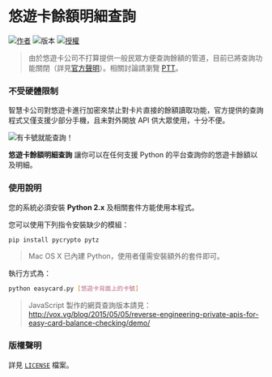# 悠遊卡餘額明細查詢

[![作者](https://img.shields.io/badge/作者-Zhi--Wei_Cai-red.svg?style=flat-square)](http://vox.vg/)  ![版本](https://img.shields.io/badge/版本-v0.3-green.svg?style=flat-square)   [![授權](https://img.shields.io/badge/授權-MIT-blue.svg?style=flat-square)][License]

> 由於悠遊卡公司不打算提供一般民眾方便查詢餘額的管道，目前已將查詢功能關閉（詳見[官方聲明][]）。相關討論請瀏覽 [PTT][]。

### 不受硬體限制

智慧卡公司對悠遊卡進行加密來禁止對卡片直接的餘額讀取功能，官方提供的查詢程式又僅支援少部分手機，且未對外開放 API 供大眾使用，十分不便。

![有卡號就能查詢！](demo.png)

**悠遊卡餘額明細查詢** 讓你可以在任何支援 Python 的平台查詢你的悠遊卡餘額以及明細。

### 使用說明

您的系統必須安裝 **Python 2.x** 及相關套件方能使用本程式。

您可以使用下列指令安裝缺少的模組：

```bash
pip install pycrypto pytz
```

> Mac OS X 已內建 Python，使用者僅需安裝額外的套件即可。

執行方式為：

```bash
python easycard.py [悠遊卡背面上的卡號]
```

> JavaScript 製作的網頁查詢版本請見：http://vox.vg/blog/2015/05/05/reverse-engineering-private-apis-for-easy-card-balance-checking/demo/

### 版權聲明

詳見 [`LICENSE`][License] 檔案。

[License]: https://github.com/x43x61x69/Easy-Card/blob/master/LICENSE
[官方聲明]: http://www.easycard.com.tw/news/event-page.aspx?id=1212
[PTT]: https://www.ptt.cc/bbs/IC-Card/M.1431150851.A.E18.html
